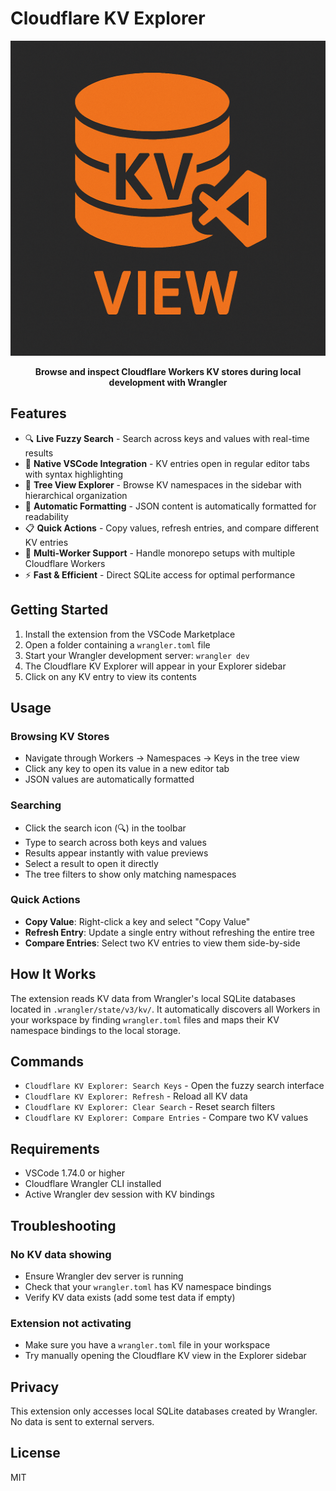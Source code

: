 # Cloudflare KV Explorer

<div align="center">
  <img src="icon_large.png" alt="Cloudflare KV Explorer" width="800" >
  
  **Browse and inspect Cloudflare Workers KV stores during local development with Wrangler**
</div>

## Features

- 🔍 **Live Fuzzy Search** - Search across keys and values with real-time results
- 📁 **Native VSCode Integration** - KV entries open in regular editor tabs with syntax highlighting
- 🌲 **Tree View Explorer** - Browse KV namespaces in the sidebar with hierarchical organization
- 🎨 **Automatic Formatting** - JSON content is automatically formatted for readability
- 📋 **Quick Actions** - Copy values, refresh entries, and compare different KV entries
- 🚀 **Multi-Worker Support** - Handle monorepo setups with multiple Cloudflare Workers
- ⚡ **Fast & Efficient** - Direct SQLite access for optimal performance

## Getting Started

1. Install the extension from the VSCode Marketplace
2. Open a folder containing a `wrangler.toml` file
3. Start your Wrangler development server: `wrangler dev`
4. The Cloudflare KV Explorer will appear in your Explorer sidebar
5. Click on any KV entry to view its contents

## Usage

### Browsing KV Stores
- Navigate through Workers → Namespaces → Keys in the tree view
- Click any key to open its value in a new editor tab
- JSON values are automatically formatted

### Searching
- Click the search icon (🔍) in the toolbar
- Type to search across both keys and values
- Results appear instantly with value previews
- Select a result to open it directly
- The tree filters to show only matching namespaces

### Quick Actions
- **Copy Value**: Right-click a key and select "Copy Value" 
- **Refresh Entry**: Update a single entry without refreshing the entire tree
- **Compare Entries**: Select two KV entries to view them side-by-side

## How It Works

The extension reads KV data from Wrangler's local SQLite databases located in `.wrangler/state/v3/kv/`. It automatically discovers all Workers in your workspace by finding `wrangler.toml` files and maps their KV namespace bindings to the local storage.

## Commands

- `Cloudflare KV Explorer: Search Keys` - Open the fuzzy search interface
- `Cloudflare KV Explorer: Refresh` - Reload all KV data
- `Cloudflare KV Explorer: Clear Search` - Reset search filters
- `Cloudflare KV Explorer: Compare Entries` - Compare two KV values

## Requirements

- VSCode 1.74.0 or higher
- Cloudflare Wrangler CLI installed
- Active Wrangler dev session with KV bindings

## Troubleshooting

### No KV data showing
- Ensure Wrangler dev server is running
- Check that your `wrangler.toml` has KV namespace bindings
- Verify KV data exists (add some test data if empty)

### Extension not activating
- Make sure you have a `wrangler.toml` file in your workspace
- Try manually opening the Cloudflare KV view in the Explorer sidebar

## Privacy

This extension only accesses local SQLite databases created by Wrangler. No data is sent to external servers.

## License

MIT